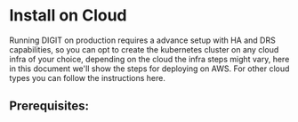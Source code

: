 # Install on Cloud

Running DIGIT on production requires a advance setup with HA and DRS capabilities, so you can opt to create the kubernetes cluster on any cloud infra of your choice, depending on the cloud the infra steps might vary, here in this document we'll show the steps for deploying on AWS. For other cloud types you can follow the instructions here.

## Prerequisites:









